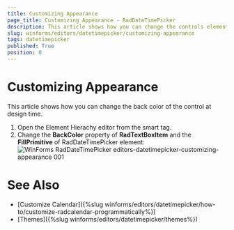 ```yaml
---
title: Customizing Appearance
page_title: Customizing Appearance - RadDateTimePicker
description: This article shows how you can change the controls elements styles.
slug: winforms/editors/datetimepicker/customizing-appearance
tags: datetimepicker
published: True
position: 0
---
```


# Customizing Appearance

This article shows how you can change the back color of the control at design time.

1. Open the Element Hierachy editor from the smart tag.
2. Change the __BackColor__ property of __RadTextBoxItem__ and the __FillPrimitive__ of RadDateTimePicker element:
    ![WinForms RadDateTimePicker editors-datetimepicker-customizing-appearance 001](images/editors-datetimepicker-customizing-appearance001.png)


# See Also

* [Customize Calendar]({%slug winforms/editors/datetimepicker/how-to/customize-radcalendar-programmatically%})
* [Themes]({%slug winforms/editors/datetimepicker/themes%})
